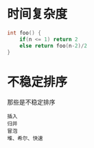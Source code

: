 # 时间复杂度

```c
int foo() {
    if(n <= 1) return 2
    else return foo(n-2)/2
}
```

# 不稳定排序

那些是不稳定排序

```
插入
归并
冒泡
堆、希尔、快速
```

